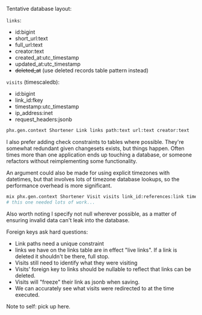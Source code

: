 Tentative database layout:

`links`:
- id:bigint
- short_url:text
- full_url:text
- creator:text
- created_at:utc_timestamp
- updated_at:utc_timestamp
- ~~deleted_at~~ (use deleted records table pattern instead)

`visits` (timescaledb):
- id:bigint
- link_id:fkey
- timestamp:utc_timestamp
- ip_address:inet
- request_headers:jsonb

```sh
phx.gen.context Shortener Link links path:text url:text creator:text
```

I also prefer adding check constraints to tables where possible. They're somewhat redundant given changesets exists, but things happen. Often times more than one application ends up touching a database, or someone refactors without reimplementing some functionality.

An argument could also be made for using explicit timezones with datetimes, but that involves lots of timezone database lookups, so the performance overhead is more significant.


```sh
mix phx.gen.context Shortener Visit visits link_id:references:link timestamp:utc_datetime ip_address:text request_headers:map
# this one needed lots of work...
```

Also worth noting I specify not null wherever possible, as a matter of ensuring invalid data can't leak into the database.

Foreign keys ask hard questions:
- Link paths need a unique constraint
- links we have on the links table are in effect "live links". If a link is deleted it shouldn't be there, full stop.
- Visits still need to identify what they were visiting
- Visits' foreign key to links should be nullable to reflect that links can be deleted.
- Visits will "freeze" their link as jsonb when saving.
- We can accurately see what visits were redirected to at the time executed.

Note to self: pick up here.
